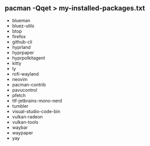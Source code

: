 ## pacman -Qqet > my-installed-packages.txt

- blueman
- bluez-utils
- btop
- firefox
- github-cli
- hyprland
- hyprpaper
- hyprpolkitagent
- kitty
- ly
- rofi-wayland
- neovim
- pacman-contrib
- pavucontrol
- pfetch
- ttf-jetbrains-mono-nerd
- tumbler
- visual-studio-code-bin
- vulkan-radeon
- vulkan-tools
- waybar
- waypaper
- yay
